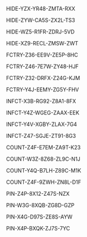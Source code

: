 HIDE-YZX-YR48-ZMTA-RXX


HIDE-ZYW-CA5S-ZX2L-TS3

HIDE-WZ5-R1FR-ZDRJ-5VD

HIDE-XZ9-RECL-ZMSW-ZWT

FCTRY-Z36-EE9V-ZE5P-8HC

FCTRY-Z46-7E7W-ZY48-HJF

FCTRY-Z32-DRFX-Z24G-KJM

FCTRY-Y4J-EEMY-ZG5Y-FHV

INFCT-X3B-RG92-Z8A1-8FX

INFCT-Y4Z-WGEG-ZAAX-EEK

INFCT-Y4V-XGBY-ZLAX-7G4

INFCT-Z47-SGJE-ZT91-8G3

COUNT-Z4F-E7EM-ZA9T-K23

COUNT-W3Z-8Z68-ZL9C-N1J

COUNT-Y4Q-B7LH-Z89C-M1K

COUNT-Z4F-9ZWH-ZN8L-D1F

PIN-Z4P-8X12-Z47S-NZX

PIN-W3G-8XQB-ZG8D-GZP

PIN-X4G-D97S-ZE8S-AYW

PIN-X4P-BXQK-ZJ7S-7YC
